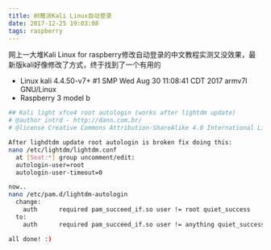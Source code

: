 ```yaml
---
title: 树莓派Kali Linux自动登录
date: 2017-12-25 19:03:08
tags: raspberry
---
```


网上一大堆Kali Linux for raspberry修改自动登录的中文教程实测又没效果，最新版kali好像修改了方式，终于找到了一个有用的

* Linux kali 4.4.50-v7+ #1 SMP Wed Aug 30 11:08:41 CDT 2017 armv7l GNU/Linux
* Raspberry 3 model b

```bash
## Kali light xfce4 root autologin (works after lightdm update)
# @author intrd - http://dann.com.br/ 
# @license Creative Commons Attribution-ShareAlike 4.0 International License - http://creativecommons.org/licenses/by-sa/4.0/

After lighdtdm update root autologin is broken fix doing this:
nano /etc/lightdm/lightdm.conf
  at [Seat:*] group uncomment/edit:
  autologin-user=root
  autologin-user-timeout=0

now..
nano /etc/pam.d/lightdm-autologin 
  change:
    auth      required pam_succeed_if.so user != root quiet_success
  to:
    auth      required pam_succeed_if.so user != anything quiet_success

all done! :)
```

